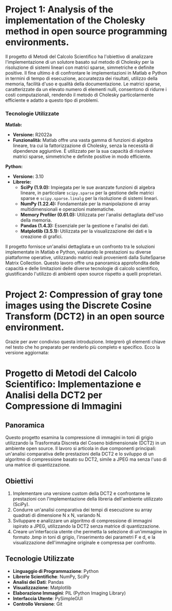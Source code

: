 # Project 1: Analysis of the implementation of the Cholesky method in open source programming environments.

Il progetto di Metodi del Calcolo Scientifico ha l'obiettivo di analizzare l'implementazione di un solutore basato sul metodo di Cholesky per la risoluzione di sistemi lineari con matrici sparse, simmetriche e definite positive. Il fine ultimo è di confrontare le implementazioni in Matlab e Python in termini di tempo di esecuzione, accuratezza dei risultati, utilizzo della memoria, facilità d'uso e qualità della documentazione. Le matrici sparse, caratterizzate da un elevato numero di elementi nulli, consentono di ridurre i costi computazionali, rendendo il metodo di Cholesky particolarmente efficiente e adatto a questo tipo di problemi.

### Tecnologie Utilizzate

**Matlab:**
- **Versione:** R2022a
- **Funzionalità:** Matlab offre una vasta gamma di funzioni di algebra lineare, tra cui la fattorizzazione di Cholesky, senza la necessità di dipendenze aggiuntive. È utilizzato per la sua capacità di risolvere matrici sparse, simmetriche e definite positive in modo efficiente.

**Python:**
- **Versione:** 3.10
- **Librerie:**
  - **SciPy (1.9.0):** Impiegata per le sue avanzate funzioni di algebra lineare, in particolare `scipy.sparse` per la gestione delle matrici sparse e `scipy.sparse.linalg` per la risoluzione di sistemi lineari.
  - **NumPy (1.22.4):** Fondamentale per la manipolazione di array multidimensionali e operazioni matematiche.
  - **Memory Profiler (0.61.0):** Utilizzata per l'analisi dettagliata dell'uso della memoria.
  - **Pandas (1.4.3):** Essenziale per la gestione e l'analisi dei dati.
  - **Matplotlib (3.5.1):** Utilizzata per la visualizzazione dei dati e la creazione di grafici.

Il progetto fornisce un'analisi dettagliata e un confronto tra le soluzioni implementate in Matlab e Python, valutando le prestazioni su diverse piattaforme operative, utilizzando matrici reali provenienti dalla SuiteSparse Matrix Collection. Questo lavoro offre una panoramica approfondita delle capacità e delle limitazioni delle diverse tecnologie di calcolo scientifico, giustificando l'utilizzo di ambienti open source rispetto a quelli proprietari.

# Project 2: Compression of gray tone images using the Discrete Cosine Transform (DCT2) in an open source environment.

Grazie per aver condiviso questa introduzione. Integrerò gli elementi chiave nel testo che ho preparato per renderlo più completo e specifico. Ecco la versione aggiornata:

# Progetto di Metodi del Calcolo Scientifico: Implementazione e Analisi della DCT2 per Compressione di Immagini

## Panoramica
Questo progetto esamina la compressione di immagini in toni di grigio utilizzando la Trasformata Discreta del Coseno bidimensionale (DCT2) in un ambiente open source. Il lavoro si articola in due componenti principali: un'analisi comparativa delle prestazioni della DCT2 e lo sviluppo di un algoritmo di compressione basato su DCT2, simile a JPEG ma senza l'uso di una matrice di quantizzazione.

## Obiettivi
1. Implementare una versione custom della DCT2 e confrontarne le prestazioni con l'implementazione della libreria dell'ambiente utilizzato (SciPy).
2. Condurre un'analisi comparativa dei tempi di esecuzione su array quadrati di dimensione N x N, variando N.
3. Sviluppare e analizzare un algoritmo di compressione di immagini ispirato a JPEG, utilizzando la DCT2 senza matrice di quantizzazione.
4. Creare un'interfaccia utente che permetta la selezione di un'immagine in formato .bmp in toni di grigio, l'inserimento dei parametri F e d, e la visualizzazione dell'immagine originale e compressa per confronto.

## Tecnologie Utilizzate
- **Linguaggio di Programmazione**: Python
- **Librerie Scientifiche**: NumPy, SciPy
- **Analisi dei Dati**: Pandas
- **Visualizzazione**: Matplotlib
- **Elaborazione Immagini**: PIL (Python Imaging Library)
- **Interfaccia Utente**: PySimpleGUI
- **Controllo Versione**: Git



